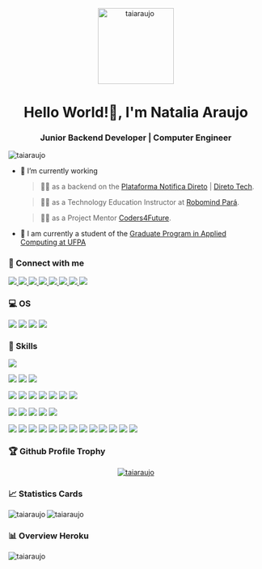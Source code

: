 <p align="center"> <img src="https://github.com/taiaraujo/taiaraujo/blob/main/img/avatarTaia.png" height="150" width="150" alt="taiaraujo" /> </p>

<h1 align="center">Hello World!👋, I'm Natalia Araujo</h1>
<h3 align="center">Junior Backend Developer | Computer Engineer</h3>


<p align="left"> <img src="https://komarev.com/ghpvc/?username=taiaraujo&label=Profile%20views&color=0e75b6&style=flat" alt="taiaraujo" /> </p>


- 🔭 I’m currently working
 
  > 👩‍💻 as a backend on the [Plataforma Notifica Direto](https://cartorio.notificadireto.com.br/signin) | [Direto Tech](https://direto.tech/). 

  > 🧙‍♀️ as a Technology Education Instructor at [Robomind Pará](https://www.instagram.com/robomindpara/). 

  > 🧙‍♀️ as a Project Mentor [Coders4Future](http://coders4future.com/). 

- 🌱 I am currently a student of the [Graduate Program in Applied Computing at UFPA](http://ppca.propesp.ufpa.br/index.php/br)

<h3 align="left">📱 Connect with me</h3>
<a href="taiaraujo20@gmail.com" target="_blank"> <img src="https://img.shields.io/badge/Gmail-EA4335.svg?&style=for-the-badge&logo=Gmail&logoColor=white"/> </a>
<a href="https://discord.gg/taia#5998" target="_blank"> <img src="https://img.shields.io/badge/Discord-7289DA.svg?&style=for-the-badge&logo=discord&logoColor=white"/> </a>
<a href="https://twitter.com/nfarauj" target="_blank"> <img src="https://img.shields.io/badge/twitter-%231DA1F2.svg?&style=for-the-badge&logo=twitter&logoColor=white"/> </a>
<a href="https://medium.com/taiaraujo20" target="_blank"> <img src="https://img.shields.io/badge/medium-%2312100E.svg?&style=for-the-badge&logo=medium&logoColor=white"/> </a>
<a href="https://gitlab.com/taiaraujo" target="_blank"> <img src="https://img.shields.io/badge/GitLab-330F63?style=for-the-badge&logo=gitlab&logoColor=white"/> </a>
<a href="https://www.linkedin.com/in/taiaraujo/" target="_blank"> <img src="https://img.shields.io/badge/linkedin-%230077B5.svg?&style=for-the-badge&logo=linkedin&logoColor=white"/> </a>
<a href="https://www.instagram.com/taiafaraujo/" target="_blank"> <img src="https://img.shields.io/badge/instagram-%23E4405F.svg?&style=for-the-badge&logo=instagram&logoColor=white"/> </a>
<a href="https://www.facebook.com/taiaaraujo" target="_blank"> <img src="https://img.shields.io/badge/facebook-%231877F2.svg?&style=for-the-badge&logo=facebook&logoColor=white"/> </a>

<h3 align="left">💻 OS</h3>
<p>
<img src="https://img.shields.io/badge/Windows-0078D6?style=for-the-badge&logo=windows&logoColor=white"/> 
<img src="https://img.shields.io/badge/Linux-FCC624?style=for-the-badge&logo=linux&logoColor=black"/>
<img src="https://img.shields.io/badge/Ubuntu-E95420?style=for-the-badge&logo=ubuntu&logoColor=white"/>
<img src="https://img.shields.io/badge/Linux_Mint-87CF3E?style=for-the-badge&logo=linux-mint&logoColor=white"/>
  </p>

<h3 align="left">🚀 Skills</h3>
<p>
<img src="https://img.shields.io/badge/Git-F05032?style=for-the-badge&logo=git&logoColor=white"/>
</p>
<p>
<img src="https://img.shields.io/badge/MySQL-00000F?style=for-the-badge&logo=mysql&logoColor=white"/>
<img src="https://img.shields.io/badge/PostgreSQL-316192?style=for-the-badge&logo=postgresql&logoColor=white"/>
<img src="https://img.shields.io/badge/SQLite-07405E?style=for-the-badge&logo=sqlite&logoColor=white"/>
</p>
<p>
<img src="https://img.shields.io/badge/Python-3776AB?style=for-the-badge&logo=python&logoColor=white"/>
<img src="https://img.shields.io/badge/PyPI-3775A9?style=for-the-badge&logo=pypi&logoColor=white"/>
<img src="https://img.shields.io/badge/NumPy-013243?style=for-the-badge&logo=numpy&logoColor=white"/>
<img src="https://img.shields.io/badge/SciPy-8CAAE6?style=for-the-badge&logo=scipy&logoColor=white"/>
<img src="https://img.shields.io/badge/pandas-150458?style=for-the-badge&logo=pandas&logoColor=white"/>
<img src="https://img.shields.io/badge/Flask-000000?style=for-the-badge&logo=flask&logoColor=white"/>
<img src="https://img.shields.io/badge/Jupyter-F37626.svg?&style=for-the-badge&logo=Jupyter&logoColor=white"/>
</p>
<p>
<img src="https://img.shields.io/badge/Microsoft_Office-D83B01?style=for-the-badge&logo=microsoft-office&logoColor=white"/>
<img src="https://img.shields.io/badge/Visual_Studio_Code-0078D4?style=for-the-badge&logo=visual%20studio%20code&logoColor=white"/>
<img src="https://img.shields.io/badge/Postman-FF6C37?style=for-the-badge&logo=Postman&logoColor=white"/>
<img src="https://img.shields.io/badge/Clubhouse-6515DD?style=for-the-badge&logo=clubhouse&logoColor=white"/>
<img src="https://img.shields.io/badge/Trello-0079BF?style=for-the-badge&logo=trello&logoColor=white"/>
</p>
<p>
<img src="https://img.shields.io/badge/HTML5-E34F26?style=for-the-badge&logo=html5&logoColor=white"/>
<img src="https://img.shields.io/badge/CSS3-1572B6?style=for-the-badge&logo=css3&logoColor=white"/>
<img src="https://img.shields.io/badge/Bootstrap-563D7C?style=for-the-badge&logo=bootstrap&logoColor=white"/>
<img src="https://img.shields.io/badge/JavaScript-F7DF1E?style=for-the-badge&logo=javascript&logoColor=black"/>
<img src="https://img.shields.io/badge/Node.js-43853D?style=for-the-badge&logo=node.js&logoColor=white"/>
<img src="https://img.shields.io/badge/npm-CB3837?style=for-the-badge&logo=npm&logoColor=white"/>
<img src="https://img.shields.io/badge/Yarn-2C8EBB?style=for-the-badge&logo=yarn&logoColor=white"/>
<img src="https://img.shields.io/badge/Express.js-404D59?style=for-the-badge&logo=express&logoColor=white"/>
<img src="https://img.shields.io/badge/TypeScript-007ACC?style=for-the-badge&logo=typescript&logoColor=white"/>
<img src="https://img.shields.io/badge/Swagger-85EA2D?style=for-the-badge&logo=swagger&logoColor=white"/>
<img src="https://img.shields.io/badge/Laravel-FF2D20?style=for-the-badge&logo=laravel&logoColor=white"/>
<img src="https://img.shields.io/badge/C-00599C?style=for-the-badge&logo=c&logoColor=white"/>
<img src="https://img.shields.io/badge/Markdown-000000?style=for-the-badge&logo=markdown&logoColor=white"/>
</p>

<h3 align="left">🏆 Github Profile Trophy</h3>

<p align="center"> <a href="https://github.com/ryo-ma/github-profile-trophy"><img src="https://github-profile-trophy.vercel.app/?username=taiaraujo&theme=dracula&column=8&margin-w=15&margin-h=15&no-bg=true" alt="taiaraujo" /></a> 
</p>

<h3 align="left">📈 Statistics Cards</h3>
<p>
  <img align="left" src="https://github-readme-stats.vercel.app/api/top-langs?username=taiaraujo&show_icons=true&locale=en&layout=compact&theme=react" alt="taiaraujo" />
</p>
<p>
  <img align="center" src="https://github-readme-stats.vercel.app/api?username=taiaraujo&show_icons=true&locale=en&theme=react&hide=issues,contribs" alt="taiaraujo" />
</p>

<h3 align="left">📊 Overview Heroku</h3>
<p>
  <img align="center" src="https://github-readme-streak-stats.herokuapp.com/?user=taiaraujo&layout=compact&theme=react" alt="taiaraujo" />
</p>

